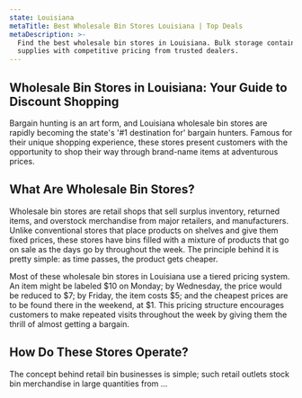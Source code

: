 ```yaml
---
state: Louisiana
metaTitle: Best Wholesale Bin Stores Louisiana | Top Deals
metaDescription: >-
  Find the best wholesale bin stores in Louisiana. Bulk storage containers &
  supplies with competitive pricing from trusted dealers.
---
```


## Wholesale Bin Stores in Louisiana: Your Guide to Discount Shopping

Bargain hunting is an art form, and Louisiana wholesale bin stores are rapidly becoming the state's '#1 destination for' bargain hunters. Famous for their unique shopping experience, these stores present customers with the opportunity to shop their way through brand-name items at adventurous prices.

## What Are Wholesale Bin Stores?

Wholesale bin stores are retail shops that sell surplus inventory, returned items, and overstock merchandise from major retailers, and manufacturers. Unlike conventional stores that place products on shelves and give them fixed prices, these stores have bins filled with a mixture of products that go on sale as the days go by throughout the week. The principle behind it is pretty simple: as time passes, the product gets cheaper.

Most of these wholesale bin stores in Louisiana use a tiered pricing system. An item might be labeled $10 on Monday; by Wednesday, the price would be reduced to $7; by Friday, the item costs $5; and the cheapest prices are to be found there in the weekend, at $1. This pricing structure encourages customers to make repeated visits throughout the week by giving them the thrill of almost getting a bargain.

## How Do These Stores Operate?

The concept behind retail bin businesses is simple; such retail outlets stock bin merchandise in large quantities from ...
